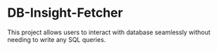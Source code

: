 # DB-Insight-Fetcher
This project allows users to interact with database seamlessly without needing to write any SQL queries.
